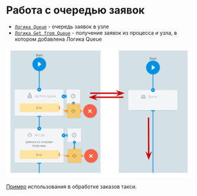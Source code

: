 # Работа с очередью заявок

* [`Логика Queue`](queue.md) - очередь заявок в узле
* [`Логика Get from Queue`](get_task.md) - получение заявок из процесса и узла, в котором добавлена Логика Queue

![](../../img/create/queue.png)


[Пример](../../../plugins/example_queue_get_task/README.md) использования в обработке заказов такси.
